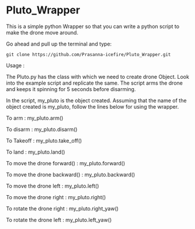 # Pluto_Wrapper
This is a simple python Wrapper so that you can write a python script to make the drone move around.

Go ahead and pull up the terminal and type:

    git clone https://github.com/Prasanna-icefire/Pluto_Wrapper.git

Usage : 

The Pluto.py has the class with which we need to create drone Object.
Look into the example script and replicate the same.
The script arms the drone and keeps it spinning for 5 seconds before disarming.

In the script, my_pluto is the object created.
Assuming that the name of the object created is my_pluto, follow the lines below for using the wrapper.

To arm :
    my_pluto.arm()

To disarm :
    my_pluto.disarm()

To Takeoff :
    my_pluto.take_off()

To land : 
    my_pluto.land()

To move the drone forward() : 
    my_pluto.forward()

To move the drone backward() : 
    my_pluto.backward()

To move the drone left : 
    my_pluto.left()

To move the drone right : 
    my_pluto.right()

To rotate the drone right : 
    my_pluto.right_yaw()

To rotate the drone left : 
    my_pluto.left_yaw()